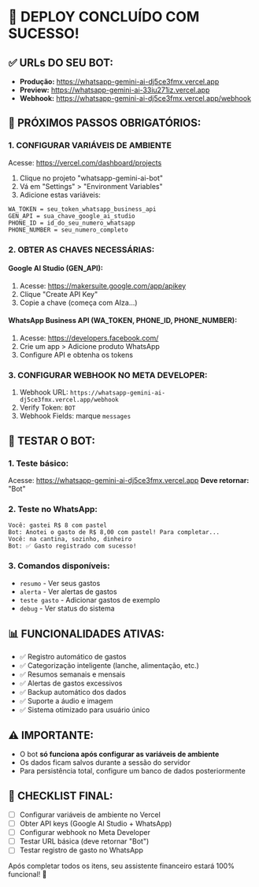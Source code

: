 # 🎉 DEPLOY CONCLUÍDO COM SUCESSO!

## ✅ URLs DO SEU BOT:
- **Produção:** https://whatsapp-gemini-ai-dj5ce3fmx.vercel.app
- **Preview:** https://whatsapp-gemini-ai-33iu271iz.vercel.app
- **Webhook:** https://whatsapp-gemini-ai-dj5ce3fmx.vercel.app/webhook

## 🔑 PRÓXIMOS PASSOS OBRIGATÓRIOS:

### 1. CONFIGURAR VARIÁVEIS DE AMBIENTE
Acesse: https://vercel.com/dashboard/projects
1. Clique no projeto "whatsapp-gemini-ai-bot"
2. Vá em "Settings" > "Environment Variables"
3. Adicione estas variáveis:

```
WA_TOKEN = seu_token_whatsapp_business_api
GEN_API = sua_chave_google_ai_studio
PHONE_ID = id_do_seu_numero_whatsapp
PHONE_NUMBER = seu_numero_completo
```

### 2. OBTER AS CHAVES NECESSÁRIAS:

#### Google AI Studio (GEN_API):
1. Acesse: https://makersuite.google.com/app/apikey
2. Clique "Create API Key"
3. Copie a chave (começa com AIza...)

#### WhatsApp Business API (WA_TOKEN, PHONE_ID, PHONE_NUMBER):
1. Acesse: https://developers.facebook.com/
2. Crie um app > Adicione produto WhatsApp
3. Configure API e obtenha os tokens

### 3. CONFIGURAR WEBHOOK NO META DEVELOPER:
1. Webhook URL: `https://whatsapp-gemini-ai-dj5ce3fmx.vercel.app/webhook`
2. Verify Token: `BOT`
3. Webhook Fields: marque `messages`

## 🧪 TESTAR O BOT:

### 1. Teste básico:
Acesse: https://whatsapp-gemini-ai-dj5ce3fmx.vercel.app
**Deve retornar:** "Bot"

### 2. Teste no WhatsApp:
```
Você: gastei R$ 8 com pastel
Bot: Anotei o gasto de R$ 8,00 com pastel! Para completar...
Você: na cantina, sozinho, dinheiro  
Bot: ✅ Gasto registrado com sucesso!
```

### 3. Comandos disponíveis:
- `resumo` - Ver seus gastos
- `alerta` - Ver alertas de gastos
- `teste gasto` - Adicionar gastos de exemplo
- `debug` - Ver status do sistema

## 📊 FUNCIONALIDADES ATIVAS:
- ✅ Registro automático de gastos
- ✅ Categorização inteligente (lanche, alimentação, etc.)
- ✅ Resumos semanais e mensais
- ✅ Alertas de gastos excessivos
- ✅ Backup automático dos dados
- ✅ Suporte a áudio e imagem
- ✅ Sistema otimizado para usuário único

## ⚠️ IMPORTANTE:
- O bot **só funciona após configurar as variáveis de ambiente**
- Os dados ficam salvos durante a sessão do servidor
- Para persistência total, configure um banco de dados posteriormente

## 🎯 CHECKLIST FINAL:
- [ ] Configurar variáveis de ambiente no Vercel
- [ ] Obter API keys (Google AI Studio + WhatsApp)
- [ ] Configurar webhook no Meta Developer
- [ ] Testar URL básica (deve retornar "Bot")
- [ ] Testar registro de gasto no WhatsApp

Após completar todos os itens, seu assistente financeiro estará 100% funcional! 🚀
